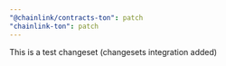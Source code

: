 ```yaml
---
"@chainlink/contracts-ton": patch
"chainlink-ton": patch
---
```


This is a test changeset (changesets integration added)
